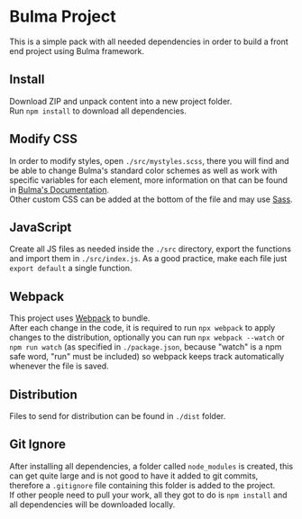 # Bulma Project
This is a simple pack with all needed dependencies in order to build a front end project using Bulma framework.

## Install
Download ZIP and unpack content into a new project folder.  
Run `npm install` to download all dependencies.

## Modify CSS
In order to modify styles, open `./src/mystyles.scss`, there you will find and be able to change Bulma's standard color schemes as well as work with specific variables for each element, more information on that can be found in [Bulma's Documentation](https://bulma.io/documentation/).  
Other custom CSS can be added at the bottom of the file and may use [Sass](https://sass-lang.com/guide).

## JavaScript
Create all JS files as needed inside the `./src` directory, export the functions and import them in `./src/index.js`.
As a good practice, make each file just `export default` a single function.

## Webpack
This project uses [Webpack](https://webpack.js.org/) to bundle.  
After each change in the code, it is required to run `npx webpack` to apply changes to the distribution, optionally you can run `npx webpack --watch` or `npm run watch` (as specified in `./package.json`, because "watch" is a npm safe word, "run" must be included) so webpack keeps track automatically whenever the file is saved.  

## Distribution
Files to send for distribution can be found in `./dist` folder.

## Git Ignore
After installing all dependencies, a folder called `node_modules` is created, this can get quite large and is not good to have it added to git commits, therefore a `.gitignore` file containing this folder is added to the project.  
If other people need to pull your work, all they got to do is `npm install` and all dependencies will be downloaded locally.